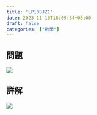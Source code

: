 ```yaml
---
title: "LP10BJZ1"
date: 2023-11-16T18:09:34+08:00
draft: false
categories: ["數學"]
---
```

<!--more-->

## 問題
<img src="/posts/solution/LP10BJZ1-q.png">

## 詳解
<img src="/posts/solution/LP10BJZ1-sol.png">

